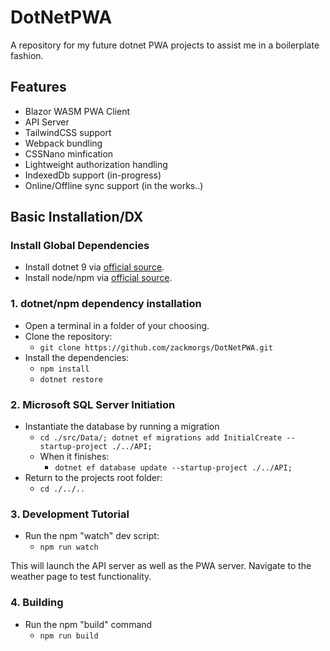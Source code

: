 # DotNetPWA
A repository for my future dotnet PWA projects to assist me in a boilerplate fashion.

## Features
- Blazor WASM PWA Client
- API Server
- TailwindCSS support
- Webpack bundling
- CSSNano minfication
- Lightweight authorization handling
- IndexedDb support (in-progress)
- Online/Offline sync support (in the works..)

## Basic Installation/DX
### Install Global Dependencies
- Install dotnet 9 via [official source](https://dotnet.microsoft.com/en-us/download). 
- Install node/npm via [official source](https://nodejs.org/en).

### 1. dotnet/npm dependency installation
- Open a terminal in a folder of your choosing.
- Clone the repository:
    - `git clone https://github.com/zackmorgs/DotNetPWA.git`
- Install the dependencies:
    - `npm install`
    - `dotnet restore`

### 2. Microsoft SQL Server Initiation
- Instantiate the database by running a migration
    - `cd ./src/Data/; dotnet ef migrations add InitialCreate --startup-project ./../API;`
    - When it finishes: 
        - `dotnet ef database update --startup-project ./../API;`
- Return to the projects root folder:
    - `cd ./../..`

### 3. Development Tutorial
- Run the npm "watch" dev script:
    - `npm run watch`

This will launch the API server as well as the PWA server. Navigate to the weather page to test functionality.

### 4. Building
- Run the npm "build" command
    - `npm run build`